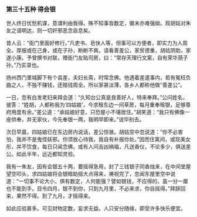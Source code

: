 <script type="text/javascript">
    var head = document.getElementsByTagName('head')[0];
    cssURL = '/public/article_1.css';
    linkTag = document.createElement('link');
    linkTag.href = cssURL;
    linkTag.setAttribute('type','text/css');
    linkTag.setAttribute('rel','stylesheet');
    head.appendChild(linkTag);
</script>
### 第三十五种 得会银

世人终日忧愁机谋，意谓利由我得。殊不知事皆数定，徽末亦难强拗。观胡姑对朱友之语明达，则一切奸邪恶念自息矣。

昔人云：“衙门里面好修行。”凡吏书、皂快人等，但事可以方便者，即实力为人周全。厚报或在己身，或在子孙，断断不爽。请看善差公，家贫德重，胡姑阴助，家遂小康。予曾撰书对联，赠衙门友贴司房，曰：“常存天理行文案，自有荣华荫子孙。”乃实录也。

扬州西门里城脚下有个县差，夫妇长斋，时常念佛。他遇着差遣事内，若有冤枉负曲之人，不独不赚钱，还赔钱周全。所以家甚淡薄，各乡人都称他做“善差公”。

一日，忽有白发老妇来拜会道：“久知台公真是良善好人，特来奉拜。”公问姓名，彼答：“姓胡，人都称我为‘四姑娘’，今求租东边一间草房，每月重奉租银，足够尊府用度有余。”差公道：“承姑娘好意，只恐屋小不堪居住。”胡笑道：“我只有佛像一座供奉，并无家伙，今先奉银一两，我明早即来。”说毕别去。

次日早晨，四姑娘已在东边房内说话，差公惊骇。胡姑空中忽说道：“你不必害怕，我并不是鬼怪妖邪。你须放心待我，我自有补报你处。”因而住寓间，或现美女形，并不饮食，每日只闻念佛。或有人问吉凶祸福，凡送香仪，不论多少，俱送差公。如此半年，远近都知灵验。

我有一朱友，因有会银五十两，要摇得急用，封了三钱银子同香烛来，在中间堂屋望空叩头，求四姑娘将会银暗助摇大点得来，祷祝完了，忽闻东屋里空中说道：“一切事不论大小，俱有数定，人何能强？譬如银钱，不应得的，虽一分一厘也不能到手。目令四月，银不到你，只到九月里，不必来求，你自摇得。”拜辞回来，果然不得。到了九月，才摇得来。

如此应验甚多。可见财物定数，妄求无益。人只安分随缘，即受许多快乐便宜。
